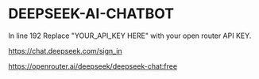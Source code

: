 # DEEPSEEK-AI-CHATBOT

In line 192 Replace "YOUR_API_KEY HERE" with your open router API KEY.

https://chat.deepseek.com/sign_in

https://openrouter.ai/deepseek/deepseek-chat:free

